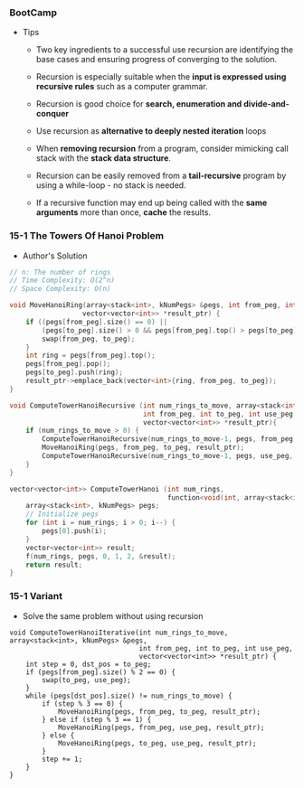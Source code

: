 ### BootCamp

* Tips

  * Two key ingredients to a successful use recursion are identifying the base cases and ensuring progress of converging to the solution.
  * Recursion is especially suitable when the **input is expressed using recursive rules** such as a computer grammar.

  * Recursion is good choice for **search, enumeration and divide-and-conquer**

  * Use recursion as **alternative to deeply nested iteration** loops

  * When **removing recursion** from a program, consider mimicking call stack with the **stack data structure**.

  * Recursion can be easily removed from a **tail-recursive** program by using a while-loop - no stack is needed.

  * If a recursive function may end up being called with the **same arguments** more than once, **cache** the results.

### 15-1 The Towers Of Hanoi Problem

* Author's Solution

```cpp
// n: The number of rings
// Time Complexity: O(2^n)
// Space Complexity: O(n)

void MoveHanoiRing(array<stack<int>, kNumPegs> &pegs, int from_peg, int to_peg,
                  vector<vector<int>> *result_ptr) {
    if ((pegs[from_peg].size() == 0) ||
        (pegs[to_peg].size() > 0 && pegs[from_peg].top() > pegs[to_peg].top())) {
        swap(from_peg, to_peg);
    }
    int ring = pegs[from_peg].top();
    pegs[from_peg].pop();
    pegs[to_peg].push(ring);
    result_ptr->emplace_back(vector<int>{ring, from_peg, to_peg});
}

void ComputeTowerHanoiRecursive (int num_rings_to_move, array<stack<int>, kNumPegs> &pegs,
                                 int from_peg, int to_peg, int use_peg,
                                 vector<vector<int>> *result_ptr){
    if (num_rings_to_move > 0) {
        ComputeTowerHanoiRecursive(num_rings_to_move-1, pegs, from_peg, use_peg, to_peg, result_ptr);
        MoveHanoiRing(pegs, from_peg, to_peg, result_ptr);
        ComputeTowerHanoiRecursive(num_rings_to_move-1, pegs, use_peg, to_peg, from_peg, result_ptr);
    }
}

vector<vector<int>> ComputeTowerHanoi (int num_rings,
                                       function<void(int, array<stack<int>, kNumPegs>&, int, int, int, vector<vector<int>>*)> f) {
    array<stack<int>, kNumPegs> pegs;
    // Initialize pegs
    for (int i = num_rings; i > 0; i--) {
        pegs[0].push(i);
    }
    vector<vector<int>> result;
    f(num_rings, pegs, 0, 1, 2, &result);
    return result;
}
```

### 15-1 Variant

* Solve the same problem without using recursion

```
void ComputeTowerHanoiIterative(int num_rings_to_move, array<stack<int>, kNumPegs> &pegs,
                                int from_peg, int to_peg, int use_peg,
                                vector<vector<int>> *result_ptr) {
    int step = 0, dst_pos = to_peg;
    if (pegs[from_peg].size() % 2 == 0) {
        swap(to_peg, use_peg);
    }
    while (pegs[dst_pos].size() != num_rings_to_move) {
        if (step % 3 == 0) {
            MoveHanoiRing(pegs, from_peg, to_peg, result_ptr);
        } else if (step % 3 == 1) {
            MoveHanoiRing(pegs, from_peg, use_peg, result_ptr);
        } else {
            MoveHanoiRing(pegs, to_peg, use_peg, result_ptr);
        }
        step += 1;
    }
}
```




